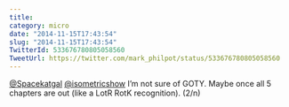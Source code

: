 ```yaml
---
title: 
category: micro
date: "2014-11-15T17:43:54"
slug: "2014-11-15T17:43:54"
TwitterId: 533676780805058560
TweetUrl: https://twitter.com/mark_philpot/status/533676780805058560
---
```


[@Spacekatgal](https://twitter.com/Spacekatgal)
[@isometricshow](https://twitter.com/isometricshow) I’m not sure of GOTY. Maybe
once all 5 chapters are out (like a LotR RotK recognition). (2/n)
